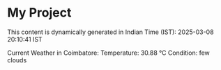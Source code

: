 # My Project

This content is dynamically generated in Indian Time (IST): 2025-03-08 20:10:41 IST


Current Weather in Coimbatore:
Temperature: 30.88 °C
Condition: few clouds
